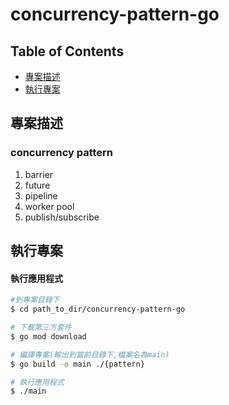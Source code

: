 # concurrency-pattern-go
## Table of Contents

 * [專案描述](#專案描述)
 * [執行專案](#執行專案)

## 專案描述

### concurrency pattern
1. barrier
2. future
3. pipeline
4. worker pool
5. publish/subscribe

## 執行專案


#### 執行應用程式

```bash
#到專案目錄下
$ cd path_to_dir/concurrency-pattern-go

# 下載第三方套件
$ go mod download

# 編譯專案(輸出到當前目錄下,檔案名為main)
$ go build -o main ./{pattern} 

# 執行應用程式
$ ./main 
```